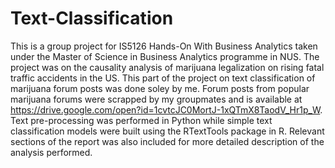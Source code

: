 # Text-Classification

This is a group project for IS5126 Hands-On	With Business Analytics taken under the Master of Science in Business Analytics programme in NUS. The project was on the causality analysis of marijuana legalization on rising fatal traffic accidents in the US. This part of the project on text classification of marijuana forum posts was done soley by me. Forum posts from popular marijuana forums were scrapped by my groupmates and is available at https://drive.google.com/open?id=1cvtcJC0MortJ-1xQTmX8TaodV_Hr1p_W. Text pre-processing was performed in Python while simple text classification models were built using the RTextTools package in R. Relevant sections of the report was also included for more detailed description of the analysis performed.

